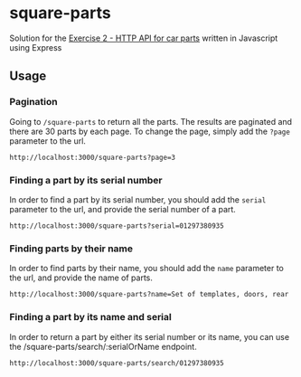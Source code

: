 # square-parts
Solution for the [Exercise 2 - HTTP API for car parts](https://github.com/timotr/harjutused/blob/main/hajusrakendused/spareparts.md) written in Javascript using Express

## Usage

### Pagination

Going to ```/square-parts``` to return all the parts. The results are paginated and there are 30 parts by each page.
To change the page, simply add the ```?page``` parameter to the url.

```
http://localhost:3000/square-parts?page=3
```

### Finding a part by its serial number

In order to find a part by its serial number, you should add the ```serial``` parameter to the url, and provide the serial number of a part.

```
http://localhost:3000/square-parts?serial=01297380935
```

### Finding parts by their name

In order to find parts by their name, you should add the ```name``` parameter to the url, and provide the name of parts.

```
http://localhost:3000/square-parts?name=Set of templates, doors, rear
```

### Finding a part by its name and serial

In order to return a part by either its serial number or its name, you can use the /square-parts/search/:serialOrName endpoint.

```
http://localhost:3000/square-parts/search/01297380935
```
